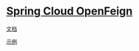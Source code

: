 # [Spring Cloud OpenFeign](https://spring.io/projects/spring-cloud-openfeign)

[文档](https://docs.spring.io/spring-cloud-openfeign/docs/current/reference/html/)

[示例](https://github.com/spring-cloud-samples/feign-eureka)
